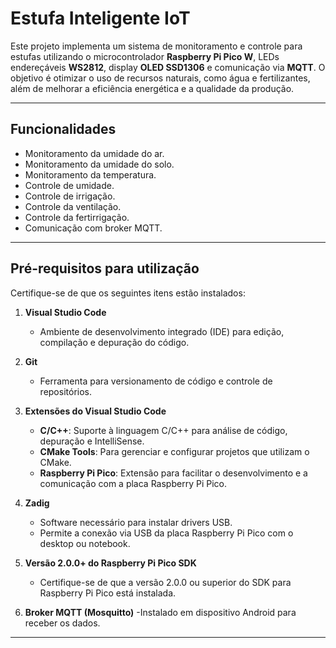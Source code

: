 # **Estufa Inteligente IoT**

Este projeto implementa um sistema de monitoramento e controle para estufas utilizando o microcontrolador **Raspberry Pi Pico W**, LEDs endereçáveis **WS2812**, display **OLED SSD1306** e comunicação via **MQTT**. O objetivo é otimizar o uso de recursos naturais, como água e fertilizantes, além de melhorar a eficiência energética e a qualidade da produção.

---

## **Funcionalidades**
- Monitoramento da umidade do ar.
- Monitoramento da umidade do solo.
- Monitoramento da temperatura.
- Controle de umidade.
- Controle de irrigação.
- Controle da ventilação.
- Controle da fertirrigação.
- Comunicação com broker MQTT.

---

## **Pré-requisitos para utilização**

Certifique-se de que os seguintes itens estão instalados:

1. **Visual Studio Code**  
   - Ambiente de desenvolvimento integrado (IDE) para edição, compilação e depuração do código.

2. **Git**  
   - Ferramenta para versionamento de código e controle de repositórios.  

3. **Extensões do Visual Studio Code**  
   - **C/C++**: Suporte à linguagem C/C++ para análise de código, depuração e IntelliSense.  
   - **CMake Tools**: Para gerenciar e configurar projetos que utilizam o CMake.  
   - **Raspberry Pi Pico**: Extensão para facilitar o desenvolvimento e a comunicação com a placa Raspberry Pi Pico.  

4. **Zadig**  
   - Software necessário para instalar drivers USB.  
   - Permite a conexão via USB da placa Raspberry Pi Pico com o desktop ou notebook.  

5. **Versão 2.0.0+ do Raspberry Pi Pico SDK**  
   - Certifique-se de que a versão 2.0.0 ou superior do SDK para Raspberry Pi Pico está instalada.
     
6. **Broker MQTT (Mosquitto)**
   -Instalado em dispositivo Android para receber os dados.

---
